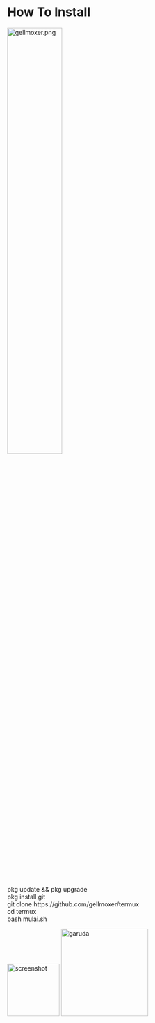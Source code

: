 # How To Install
<img src="https://github.com/gellmoxer/pic/blob/master/gellmoxer.png" width="50%" alt="gellmoxer.png">
<p>
pkg update && pkg upgrade
<br>
pkg install git
<br>
git clone https://github.com/gellmoxer/termux
<br>
cd termux
<br>
bash mulai.sh
<p>
  <img src="https://github.com/gellmoxer/pic/blob/master/ssn.jpg" width="120px" alt="screenshot">
<img src="https://github.com/gellmoxer/pic/blob/master/garudaind.png" width="200px" alt="garuda">
